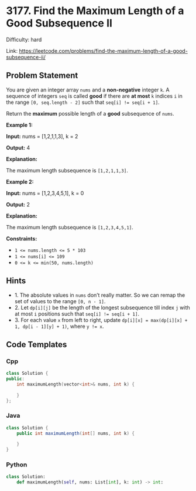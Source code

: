 # 3177. Find the Maximum Length of a Good Subsequence II

Difficulty: hard

Link: https://leetcode.com/problems/find-the-maximum-length-of-a-good-subsequence-ii/

## Problem Statement

You are given an integer array `nums` and a **non\-negative** integer `k`. A sequence of integers `seq` is called **good** if there are **at most** `k` indices `i` in the range `[0, seq.length - 2]` such that `seq[i] != seq[i + 1]`.

Return the **maximum** possible length of a **good** subsequence of `nums`.

**Example 1:**

**Input:** nums \= \[1,2,1,1,3], k \= 2

**Output:** 4

**Explanation:**

The maximum length subsequence is `[1,2,1,1,3]`.

**Example 2:**

**Input:** nums \= \[1,2,3,4,5,1], k \= 0

**Output:** 2

**Explanation:**

The maximum length subsequence is `[1,2,3,4,5,1]`.

**Constraints:**

* `1 <= nums.length <= 5 * 103`
* `1 <= nums[i] <= 109`
* `0 <= k <= min(50, nums.length)`

## Hints

- 1\. The absolute values in `nums` don’t really matter. So we can remap the set of values to the range `[0, n - 1]`.
- 2\. Let `dp[i][j]` be the length of the longest subsequence till index `j` with at most `i` positions such that `seq[i] != seq[i + 1]`.
- 3\. For each value `x` from left to right, update `dp[i][x] = max(dp[i][x] + 1, dp[i - 1][y] + 1)`, where `y != x`.

## Code Templates

### Cpp
```cpp
class Solution {
public:
    int maximumLength(vector<int>& nums, int k) {
        
    }
};
```

### Java
```java
class Solution {
    public int maximumLength(int[] nums, int k) {
        
    }
}
```

### Python
```python
class Solution:
    def maximumLength(self, nums: List[int], k: int) -> int:
        
```

